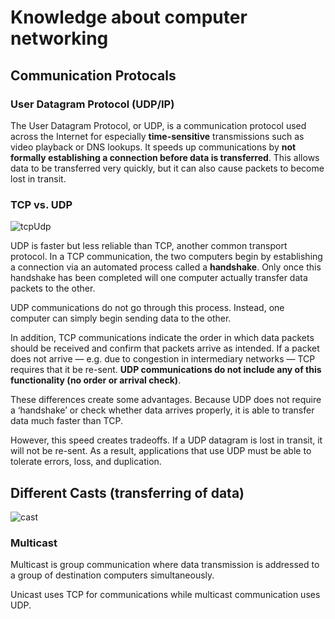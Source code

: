 # Knowledge about computer networking

## Communication Protocals
### User Datagram Protocol (UDP/IP)
The User Datagram Protocol, or UDP, is a communication protocol used across the Internet for especially **time-sensitive** transmissions such as video playback or DNS lookups. It speeds up communications by **not formally establishing a connection before data is transferred**. This allows data to be transferred very quickly, but it can also cause packets to become lost in transit.

### TCP vs. UDP
![tcpUdp](https://github.com/XinyuKang/techInterviewPrep/assets/46883505/df37487a-b934-4dd9-9853-c7b577953f77)

UDP is faster but less reliable than TCP, another common transport protocol. In a TCP communication, the two computers begin by establishing a connection via an automated process called a **handshake**. Only once this handshake has been completed will one computer actually transfer data packets to the other.

UDP communications do not go through this process. Instead, one computer can simply begin sending data to the other.

In addition, TCP communications indicate the order in which data packets should be received and confirm that packets arrive as intended. If a packet does not arrive — e.g. due to congestion in intermediary networks — TCP requires that it be re-sent. **UDP communications do not include any of this functionality (no order or arrival check)**.

These differences create some advantages. Because UDP does not require a ‘handshake’ or check whether data arrives properly, it is able to transfer data much faster than TCP.

However, this speed creates tradeoffs. If a UDP datagram is lost in transit, it will not be re-sent. As a result, applications that use UDP must be able to tolerate errors, loss, and duplication.

## Different Casts (transferring of data)
![cast](https://github.com/XinyuKang/techInterviewPrep/assets/46883505/f4dbdefd-4167-447b-b7d9-951132878804)

### Multicast
Multicast is group communication where data transmission is addressed to a group of destination computers simultaneously.

Unicast uses TCP for communications while multicast communication uses UDP.

